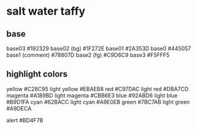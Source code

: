 # salt water taffy

## base

base03            #192329
base02 (bg)       #1F272E
base01            #2A353D
base0             #445057
base1  (comment)  #78807D
base2  (fg)       #C9D6C9
base3             #F5FFF5

## highlight colors

yellow            #C28C95
  light yellow      #EBAEB8
red               #C97DAC
  light red         #DBA7CD
magenta           #A189BD
  light magenta     #CBB6E3
blue              #92ABD6
  light blue        #B9D1FA
cyan              #62BACC
  light cyan        #A9E0EB
green             #7BC7AB
  light green       #A9DECA

alert             #BD4F7B